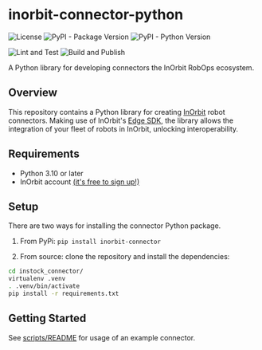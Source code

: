 # inorbit-connector-python

![License](https://img.shields.io/badge/License-MIT-yellow.svg) ![PyPI - Package Version](https://img.shields.io/pypi/v/inorbit-connector) ![PyPI - Python Version](https://img.shields.io/pypi/pyversions/inorbit-connector)

![Lint and Test](https://github.com/inorbit-ai/inorbit-connector-python/actions/workflows/lint-and-test.yaml/badge.svg) ![Build and Publish](https://github.com/inorbit-ai/inorbit-connector-python/actions/workflows/build-and-publish.yaml/badge.svg) 

A Python library for developing connectors the InOrbit RobOps ecosystem.

## Overview

This repository contains a Python library for creating [InOrbit](https://inorbit.ai/) robot connectors.
Making use of InOrbit's [Edge SDK](https://developer.inorbit.ai/docs#edge-sdk), the library allows the integration of
your fleet of robots in InOrbit, unlocking interoperability.

## Requirements

- Python 3.10 or later
- InOrbit account [(it's free to sign up!)](https://control.inorbit.ai)
## Setup

There are two ways for installing the connector Python package.

1. From PyPi: `pip install inorbit-connector`

2. From source: clone the repository and install the dependencies:

```bash
cd instock_connector/
virtualenv .venv
. .venv/bin/activate
pip install -r requirements.txt
```

## Getting Started

See [scripts/README](scripts/README.md) for usage of an example connector.

